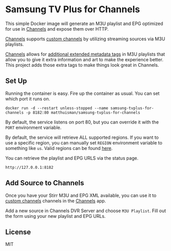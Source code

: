 # Samsung TV Plus for Channels

This simple Docker image will generate an M3U playlist and EPG optimized for use in [Channels](https://getchannels.com) and expose them over HTTP.

[Channels](https://getchannels.com) supports [custom channels](https://getchannels.com/docs/channels-dvr-server/how-to/custom-channels/) by utilizing streaming sources via M3U playlists.

[Channels](https://getchannels.com) allows for [additional extended metadata tags](https://getchannels.com/docs/channels-dvr-server/how-to/custom-channels/#channels-extensions) in M3U playlists that allow you to give it extra information and art to make the experience better. This project adds those extra tags to make things look great in Channels.

## Set Up

Running the container is easy. Fire up the container as usual. You can set which port it runs on.

    docker run -d --restart unless-stopped --name samsung-tvplus-for-channels -p 8182:80 matthuisman/samsung-tvplus-for-channels

By default, the service listens on port 80, but you can override it with the `PORT` environment variable.

By default, the service will retrieve ALL supported regions.
If you want to use a specific region, you can manually set `REGION` environment variable to something like `us`.
Valid regions can be found [here](https://i.mjh.nz/SamsungTVPlus/).

You can retrieve the playlist and EPG URLS via the status page.

    http://127.0.0.1:8182

## Add Source to Channels

Once you have your Stirr M3U and EPG XML available, you can use it to [custom channels](https://getchannels.com/docs/channels-dvr-server/how-to/custom-channels/) channels in the [Channels](https://getchannels.com) app.

Add a new source in Channels DVR Server and choose `M3U Playlist`. Fill out the form using your new playlist and EPG URLs.

## License

MIT
